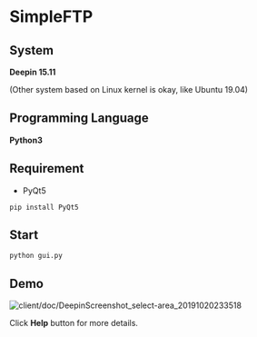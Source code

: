 # SimpleFTP

## System

**Deepin 15.11** 

(Other system based on Linux kernel is okay, like Ubuntu 19.04)

 

## Programming Language

**Python3**

 

## Requirement

* PyQt5                                                         

```
pip install PyQt5
```

 

## Start

```
python gui.py
```



## Demo

![client/doc/DeepinScreenshot_select-area_20191020233518](demo.png)

Click **Help** button for more details.

